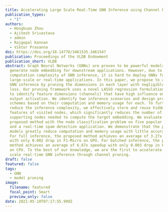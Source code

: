 ```yaml
---
title: Accelerating Large Scale Real-Time GNN Inference using Channel Pruning
publication_types:
  - "1"
authors:
  - Hongkuan Zhou
  - Ajitesh Srivastava
  - admin
  - Rajgopal Kannan
  - Viktor Prasanna
doi: https://doi.org/10.14778/3461535.3461547
publication: Proceedings of the VLDB Endowment
publication_short: VLDB
abstract: Graph Neural Networks (GNNs) are proven to be powerful models to
  generate node embedding for downstream applications. However, due to the high
  computation complexity of GNN inference, it is hard to deploy GNNs for
  large-scale or real-time applications. In this paper, we propose to accelerate
  GNN inference by pruning the dimensions in each layer with negligible accuracy
  loss. Our pruning framework uses a novel LASSO regression formulation for GNNs
  to identify feature dimensions (channels) that have high influence on the
  output activation. We identify two inference scenarios and design pruning
  schemes based on their computation and memory usage for each. To further
  reduce the inference complexity, we effectively store and reuse hidden
  features of visited nodes, which significantly reduces the number of
  supporting nodes needed to compute the target embedding. We evaluate the
  proposed method with the node classification problem on five popular datasets
  and a real-time spam detection application. We demonstrate that the pruned GNN
  models greatly reduce computation and memory usage with little accuracy loss.
  For full inference, the proposed method achieves an average of 3.27x speedup
  with only 0.002 drop in F1-Micro on GPU. For batched inference, the proposed
  method achieves an average of 6.67x speedup with only 0.003 drop in F1-Micro
  on CPU. To the best of our knowledge, we are the first to accelerate large
  scale real-time GNN inference through channel pruning.
draft: false
featured: false
tags:
  - GNN
  - model pruning
image:
  filename: featured
  focal_point: Smart
  preview_only: false
date: 2021-05-10T07:17:55.999Z
---
```

